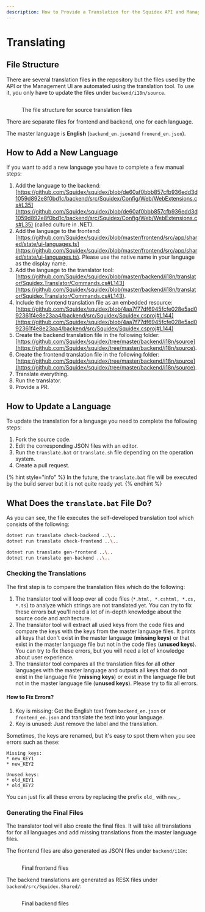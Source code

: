 ```yaml
---
description: How to Provide a Translation for the Squidex API and Management UI.
---
```


# Translating

## File Structure

There are several translation files in the repository but the files used by the API or the Management UI are automated using the translation tool. To use it, you only have to update the files under `backend/i18n/source`.

<div align="left">

<figure><img src="../../.gitbook/assets/2023-04-21_12-58.png" alt=""><figcaption><p>The file structure for source translation files</p></figcaption></figure>

</div>

There are separate files for frontend and backend, one for each language.

The master language is **English** (`backend_en.json`and `fronend_en.json`).

## How to Add a New Language

If you want to add a new language you have to complete a few manual steps:

1. Add the language to the backend: [https://github.com/Squidex/squidex/blob/de60af0bbb857cfb936edd3d1059d892e8f0bd1c/backend/src/Squidex/Config/Web/WebExtensions.cs#L35](https://github.com/Squidex/squidex/blob/de60af0bbb857cfb936edd3d1059d892e8f0bd1c/backend/src/Squidex/Config/Web/WebExtensions.cs#L35) (called culture in .NET).
2. Add the language to the frontend: [https://github.com/Squidex/squidex/blob/master/frontend/src/app/shared/state/ui-languages.ts](https://github.com/Squidex/squidex/blob/master/frontend/src/app/shared/state/ui-languages.ts). Please use the native name in your language as the display name.
3. Add the language to the translator tool: [https://github.com/Squidex/squidex/blob/master/backend/i18n/translator/Squidex.Translator/Commands.cs#L143](https://github.com/Squidex/squidex/blob/master/backend/i18n/translator/Squidex.Translator/Commands.cs#L143).
4. Include the frontend translation file as an embedded resource: [https://github.com/Squidex/squidex/blob/4aa7f77df6945fcfe028e5ad092361f4e8e23aa4/backend/src/Squidex/Squidex.csproj#L144](https://github.com/Squidex/squidex/blob/4aa7f77df6945fcfe028e5ad092361f4e8e23aa4/backend/src/Squidex/Squidex.csproj#L144)
5. Create the backend translation file in the following folder: [https://github.com/Squidex/squidex/tree/master/backend/i18n/source](https://github.com/Squidex/squidex/tree/master/backend/i18n/source).
6. Create the frontend translation file in the following folder: [https://github.com/Squidex/squidex/tree/master/backend/i18n/source](https://github.com/Squidex/squidex/tree/master/backend/i18n/source).
7. Translate everything.
8. Run the translator.
9. Provide a PR.

## How to Update a Language

To update the translation for a language you need to complete the following steps:

1. Fork the source code.
2. Edit the corresponding JSON files with an editor.
3. Run the `translate.bat` or `translate.sh` file depending on the operation system.
4. Create a pull request.

{% hint style="info" %}
In the future, the `translate.bat` file will be executed by the build server but it is not quite ready yet.
{% endhint %}

## What Does the `translate.bat` File Do?

As you can see, the file executes the self-developed translation tool which consists of the following:

```bash
dotnet run translate check-backend ..\..
dotnet run translate check-frontend ..\..

dotnet run translate gen-frontend ..\..
dotnet run translate gen-backend ..\..
```

### Checking the Translations

The first step is to compare the translation files which do the following:

1. The translator tool will loop over all code files (`*.html, *.cshtml, *.cs, *.ts`) to analyze which strings are not translated yet. You can try to fix these errors but you'll need a lot of in-depth knowledge about the source code and architecture.
2. The translator tool will extract all used keys from the code files and compare the keys with the keys from the master language files.  It prints all keys that don't exist in the master language (**missing keys**) or that exist in the master language file but not in the code files (**unused keys**). You can try to fix these errors, but you will need a lot of knowledge about user experience.
3. The translator tool compares all the translation files for all other languages with the master language and outputs all keys that do not exist in the language file (**missing keys**) or exist in the language file but not in the master language file (**unused keys**). Please try to fix all errors.

#### How to Fix Errors?

1. Key is missing: Get the English text from `backend_en.json` or `frontend_en.json` and translate the text into your language.
2. Key is unused: Just remove the label and the translation.

Sometimes, the keys are renamed, but it's easy to spot them when you see errors such as these:

```
Missing keys:
* new_KEY1
* new_KEY2

Unused keys:
* old_KEY1
* old_KEY2
```

You can just fix all these errors by replacing the prefix `old_` with `new_`.

### Generating the Final Files

The translator tool will also create the final files. It will take all translations for for all languages and add missing translations from the master language files.

The frontend files are also generated as JSON files under `backend/i18n`:

<div align="left">

<figure><img src="../../.gitbook/assets/2023-04-21_13-02.png" alt=""><figcaption><p>Final frontend files</p></figcaption></figure>

</div>

The backend translations are generated as RESX files under `backend/src/Squidex.Shared/`:

<div align="left">

<figure><img src="../../.gitbook/assets/2023-04-21_13-12.png" alt=""><figcaption><p>Final backend files</p></figcaption></figure>

</div>
